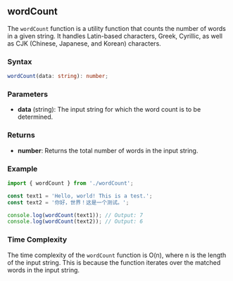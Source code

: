 ## wordCount

The `wordCount` function is a utility function that counts the number of words in a given string. It handles Latin-based characters, Greek, Cyrillic, as well as CJK (Chinese, Japanese, and Korean) characters.

### Syntax

```typescript
wordCount(data: string): number;
```

### Parameters

- **data** (string): The input string for which the word count is to be determined.

### Returns

- **number**: Returns the total number of words in the input string.

### Example

```typescript
import { wordCount } from './wordCount';

const text1 = 'Hello, world! This is a test.';
const text2 = '你好，世界！这是一个测试。';

console.log(wordCount(text1)); // Output: 7
console.log(wordCount(text2)); // Output: 6
```

### Time Complexity

The time complexity of the `wordCount` function is O(n), where n is the length of the input string. This is because the function iterates over the matched words in the input string.
